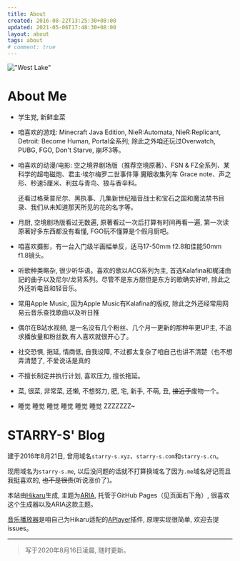 ```yaml
---
title: About
created: 2016-08-22T13:25:30+08:00
updated: 2021-05-06T17:48:30+08:00
layout: about
tags: about
# comment: true
---
```


!["West Lake"](images/westlake.jpg "West Lake")

# About Me

 * 学生党, 新鲜韭菜

 * 咱喜欢的游戏: Minecraft Java Edition, NieR:Automata, NieR:Replicant, Detroit: Become Human, Portal全系列; 除此之外咱还玩过Overwatch, PUBG, FGO, Don't Starve, 崩坏3等。

 * 咱喜欢的动漫/电影: 空之境界剧场版（推荐空境原著）、FSN & FZ全系列、某科学的超电磁炮、君主·埃尔梅罗二世事件簿 魔眼收集列车 Grace note、声之形、秒速5厘米、利兹与青鸟、狼与香辛料。

   还看过格莱普尼尔、黑执事、几集新世纪福音战士和宝石之国和魔法禁书目录、我们从未知道那天所见的花的名字等。

 * 月厨, 空境剧场版看过无数遍, 原著看过一次后打算有时间再看一遍, 第一次读原著好多东西都没有看懂, FGO玩不懂算是个假月厨吧。

 * 咱喜欢摄影，有一台入门级半画幅单反，适马17-50mm f2.8和佳能50mm f1.8镜头。

 * 听歌种类略杂, 很少听华语。喜欢的歌以ACG系列为主, 首选Kalafina和梶浦由記的曲子以及尼尔/龙背系列。尽管不是东方厨但是东方的歌确实好听, 除此之外还听电音和轻音乐。

 * 常用Apple Music, 因为Apple Music有Kalafina的版权, 除此之外还经常用网易云音乐查找歌曲以及听日推

 * 偶尔在B站水视频, 是一名没有几个粉丝、几个月一更新的那种年更UP主, 不追求播放量和粉丝数,有人喜欢就很开心了。

 * 社交恐惧, 拖延, 情商低, 自我设障, 不过都太复杂了咱自己也讲不清楚（也不想弄清楚了, 不爱说话是真的

 * 不擅长制定并执行计划, 喜欢压力, 擅长拖延。

 * 菜, 很菜, 非常菜, 还懒, 不想努力, 肥, 宅, 新手, 不萌, 丑, ~~接近于~~废物一个。

 * 睡觉 睡觉 睡觉 睡觉 睡觉 睡觉 ZZZZZZZ~

 <!-- * 为避免尴尬, 熟人请尽量不要和咱提“看了我的博客”这个话题, 因为咱的博客是给咱自己看的不是给别人看的, 所以咱有时会尽可能的结束这个话题, （快捷键`Ctrl+W`有惊喜） -->

# STARRY-S' Blog

建于2016年8月21日, 曾用域名`starry-s.xyz`、`starry-s.com`和`starry-s.cn`。

现用域名为`starry-s.me`, 以后没问题的话就不打算换域名了因为`.me`域名好记而且我挺喜欢的, ~~也不是很贵~~(听说涨价了)。

<!-- 因为之前更新过太多日常/碎碎念之类的水文, 所以2020年5月某天把旧篇幅全都删掉了, 后来挑选恢复了部分内容。如果实在想看以前的博客的话可以翻GitHub上的comments, 以后尽量以技术类文章为主,可能会某一阵子突然变得高产或者突然连续好几个月不更新，如果实在写不出来/没什么可写的话我会选择停更一段时间。 -->

本站由[Hikaru](https://hikaru.alynx.one/)生成, 主题为[ARIA](https://github.com/AlynxZhou/hikaru-theme-aria), 托管于GitHub Pages（见页面右下角）, 很喜欢这个生成器以及ARIA这款主题。

[音乐播放器](https://github.com/STARRY-S/hikaru-generator-aplayer)是咱自己为Hikaru适配的[APlayer](https://github.com/MoePlayer/APlayer)插件, 原理实现很简单, 欢迎去提issues。

<!-- 刚更新了播放器插件, 勉强适配了一下新出的[暗色模式](https://sh.alynx.one/posts/Dark-Mode-in-Theme/), 如果只调整播放器背景颜色的话在播放列表模式或者含有歌词显示时会很难看, 一开始想自定义css文件的后来觉得太麻烦得增加很多代码所以目前只是适配了没有播放列表、没有歌词的这种情况, 播放器背景颜色会随着主题颜色改变而改变, 其他情况的解决方法还没想好, 不过说实话黑色模式真好看。因为实在没啥技术含量所以就不单独开一篇文章讲这么水的事情了。 -->

----

<!--aplayer
{
    "name": "尼尔机械纪元 Nier Automata - Soundtrack Medley",
    "artist": "Animenz",
    "theme": "#F6890E",
    "url": "https://music.starry-s.me/music/0f0e_0758_070b_8de6859a81025aae1e540aed59439f48.m4a",
    "cover": "https://music.starry-s.me/music/cover/109951163092751719.jpg"
}
-->

> 写于2020年8月16日凌晨, 随时更新。
